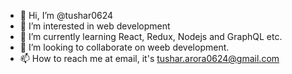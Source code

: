 - 👋 Hi, I’m @tushar0624
- 👀 I’m interested in web development
- 🌱 I’m currently learning React, Redux, Nodejs and GraphQL etc.
- 💞️ I’m looking to collaborate on weeb development.
- 📫 How to reach me at email, it's tushar.arora0624@gmail.com

<!---
tushar0624/tushar0624 is a ✨ special ✨ repository because its `README.md` (this file) appears on your GitHub profile.
You can click the Preview link to take a look at your changes.
--->
